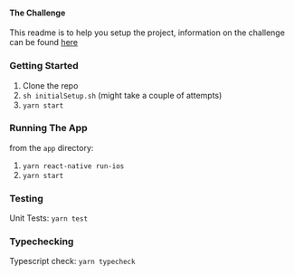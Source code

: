 #### The Challenge
This readme is to help you setup the project, information on the challenge can be found [here](./CodeChallenge.md)
### Getting Started
1. Clone the repo
2. `sh initialSetup.sh` (might take a couple of attempts) 
3. `yarn start`

### Running The App
from the `app` directory:
1. `yarn react-native run-ios`
2. `yarn start`

### Testing
Unit Tests: `yarn test`

### Typechecking
Typescript check: `yarn typecheck`